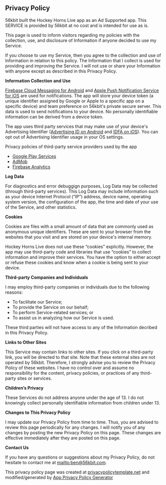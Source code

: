 ## Privacy Policy

56kbit built the Hockey Horns Live app as an Ad Supported app. This SERVICE is provided by 56kbit at no cost and is intended for use as is.

This page is used to inform visitors regarding my policies with the collection, use, and disclosure of Information if anyone decided to use my Service.

If you choose to use my Service, then you agree to the collection and use of Information in relation to this policy. The Information that I collect is used for providing and improving the Service. I will not use or share your Information with anyone except as described in this Privacy Policy.

**Information Collection and Use**

[Firebase Cloud Messaging for Android](https://firebase.google.com/) and [Apple Push Notification Service for iOS](https://developer.apple.com/notifications/) are used for notifications.  The app will store your device token (a unique identifier assigned by Google or Apple to a specific app on a specific device) and team preference on 56kbit's private secure server.  This data is used to send notifications to your device.  No personally identifiable information can be derived from a device token.

The app uses third party services that may make use of your device's Advertising Identifier ([Advertising ID on Android](https://en.wikipedia.org/wiki/Advertising_ID) and [IDFA on iOS](https://developer.apple.com/app-store/user-privacy-and-data-use/)).  You can opt out of Advertising Identifier usage in your OS settings.

Privacy policies of third-party service providers used by the app

*   [Google Play Services](https://www.google.com/policies/privacy/)
*   [AdMob](https://support.google.com/admob/answer/6128543?hl=en)
*   [Firebase Analytics](https://firebase.google.com/policies/analytics)

**Log Data**

For diagnostics and error debuggign purposes, Log Data may be collected (through third-party services). This Log Data may include information such as your device Internet Protocol (“IP”) address, device name, operating system version, the configuration of the app, the time and date of your use of the Service, and other statistics.

**Cookies**

Cookies are files with a small amount of data that are commonly used as anonymous unique identifiers. These are sent to your browser from the websites that you visit and are stored on your device's internal memory.

Hockey Horns Live does not use these “cookies” explicitly. However, the app may use third-party code and libraries that use “cookies” to collect information and improve their services. You have the option to either accept or refuse these cookies and know when a cookie is being sent to your device. 

**Third-party Companies and Individuals**

I may employ third-party companies or individuals due to the following reasons:

*   To facilitate our Service;
*   To provide the Service on our behalf;
*   To perform Service-related services; or
*   To assist us in analyzing how our Service is used.

These third parties will not have access to any of the Information decribed in this Privacy Policy. 

**Links to Other Sites**

This Service may contain links to other sites. If you click on a third-party link, you will be directed to that site. Note that these external sites are not operated by 56kbit. Therefore, I strongly advise you to review the Privacy Policy of these websites. I have no control over and assume no responsibility for the content, privacy policies, or practices of any third-party sites or services.

**Children’s Privacy**

These Services do not address anyone under the age of 13\. I do not knowingly collect personally identifiable information from children under 13\. 

**Changes to This Privacy Policy**

I may update our Privacy Policy from time to time. Thus, you are advised to review this page periodically for any changes. I will notify you of any changes by posting the new Privacy Policy on this page. These changes are effective immediately after they are posted on this page.

**Contact Us**

If you have any questions or suggestions about my Privacy Policy, do not hesitate to contact me at [mailto:ben@56kbit.com](ben@56kbit.com).

This privacy policy page was created at [privacypolicytemplate.net](https://privacypolicytemplate.net) and modified/generated by [App Privacy Policy Generator](https://app-privacy-policy-generator.firebaseapp.com/)
